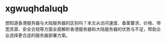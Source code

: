 # xgwuqhdaluqb
想知道香港服务器与大陆服务器的区别吗？本文从访问速度、备案要求、价格、带宽资源、安全合规等方面全面解析香港服务器和大陆服务器的优势与不足，帮助企业选择更合适的服务器部署方案。
